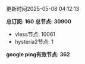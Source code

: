 更新时间2025-05-08 04:12:13

**总订阅: 160**
**总节点: 30900**
- vless节点: 10061
- hysteria2节点: 1

**google ping有效节点: 362**
